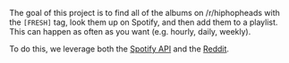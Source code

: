 The goal of this project is to find all of the albums on /r/hiphopheads with the `[FRESH]` tag, look them up on Spotify, and then add them to a playlist. This can happen as often as you want (e.g. hourly, daily, weekly).

To do this, we leverage both the [Spotify API](https://developer.spotify.com/documentation/web-api) and the [Reddit](API).